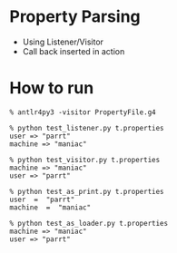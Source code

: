 # Property Parsing
- Using Listener/Visitor
- Call back inserted in action

# How to run
```
% antlr4py3 -visitor PropertyFile.g4

% python test_listener.py t.properties
user => "parrt"
machine => "maniac"

% python test_visitor.py t.properties
machine => "maniac"
user => "parrt"

% python test_as_print.py t.properties
user  =  "parrt"
machine  =  "maniac"

% python test_as_loader.py t.properties
machine => "maniac"
user => "parrt"
```